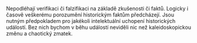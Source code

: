 Nepodléhají verifikaci či falzifikaci na základě zkušenosti či faktů.<break time="0.3s" /> Logicky i časově veškerému porozumění historickým faktům předcházejí.<break time="0.3s" /> Jsou nutným předpokladem pro jakékoli intelektuální uchopení historických událostí.<break time="0.4s" /> Bez nich bychom v běhu událostí neviděli nic než kaleidoskopickou změnu a chaotický zmatek.

